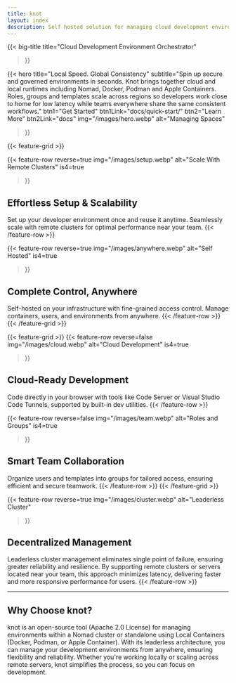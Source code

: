 ```yaml
---
title: knot
layout: index
description: Self hosted solution for managing cloud development environments.
---
```


{{< big-title
  title="Cloud Development Environment Orchestrator"
>}}

{{< hero
  title="Local Speed. Global Consistency"
  subtitle="Spin up secure and governed environments in seconds. Knot brings together cloud and local runtimes including Nomad, Docker, Podman and Apple Containers. Roles, groups and templates scale across regions so developers work close to home for low latency while teams everywhere share the same consistent workflows."
  btn1="Get Started"
  btn1Link="docs/quick-start/"
  btn2="Learn More"
  btn2Link="docs"
  img="/images/hero.webp"
  alt="Managing Spaces"
>}}

{{< feature-grid >}}

  {{< feature-row
    reverse=true
    img="/images/setup.webp"
    alt="Scale With Remote Clusters"
    is4=true
  >}}
  ## Effortless Setup & Scalability
  Set up your developer environment once and reuse it anytime. Seamlessly scale with remote clusters for optimal performance near your team.
  {{< /feature-row >}}

  {{< feature-row
    reverse=true
    img="/images/anywhere.webp"
    alt="Self Hosted"
    is4=true
  >}}
  ## Complete Control, Anywhere
  Self-hosted on your infrastructure with fine-grained access control. Manage containers, users, and environments from anywhere.
  {{< /feature-row >}}
{{< /feature-grid >}}

{{< feature-grid >}}
  {{< feature-row
    reverse=false
    img="/images/cloud.webp"
    alt="Cloud Development"
    is4=true
  >}}
  ## Cloud-Ready Development
  Code directly in your browser with tools like Code Server or Visual Studio Code Tunnels, supported by built-in dev utilities.
  {{< /feature-row >}}

  {{< feature-row
    reverse=false
    img="/images/team.webp"
    alt="Roles and Groups"
    is4=true
  >}}
  ## Smart Team Collaboration
  Organize users and templates into groups for tailored access, ensuring efficient and secure teamwork.
  {{< /feature-row >}}
{{< /feature-grid >}}

{{< feature-row
  reverse=true
  img="/images/cluster.webp"
  alt="Leaderless Cluster"
>}}
## Decentralized Management
Leaderless cluster management eliminates single point of failure, ensuring greater reliability and resilience. By supporting remote clusters or servers located near your team, this approach minimizes latency, delivering faster and more responsive performance for users.
{{< /feature-row >}}

---

## Why Choose knot?

knot is an open-source tool (Apache 2.0 License) for managing environments within a Nomad cluster or standalone using Local Containers (Docker, Podman, or Apple Container). With its leaderless architecture, you can manage your development environments from anywhere, ensuring flexibility and reliability. Whether you're working locally or scaling across remote servers, knot simplifies the process, so you can focus on development.
